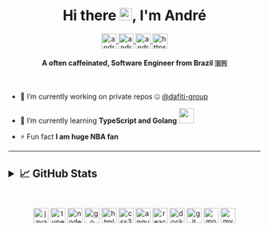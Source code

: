 <h1 align="center">Hi there <img src="https://media.giphy.com/media/hvRJCLFzcasrR4ia7z/giphy.gif" width="25px">, I'm André</h1>
<p align="center">

<a href="https://codepen.io/andreposman" target="blank">
<img align="center" src="https://cdn.jsdelivr.net/npm/simple-icons@3.0.1/icons/codepen.svg" alt="andreposman" height="30" width="30" />
</a>

<a href="https://linkedin.com/in/andreposman" target="blank">
    <img align="center" src="https://cdn.jsdelivr.net/npm/simple-icons@3.0.1/icons/linkedin.svg" alt="andreposman" height="30" width="30" />
</a>

<a href="https://stackoverflow.com/users/9337882/andreposman" target="blank">
    <img align="center" src="https://cdn.jsdelivr.net/npm/simple-icons@3.0.1/icons/stackoverflow.svg" alt="andreposman" height="30" width="30" />
</a>
<a href="https://dev.to/andreposman" target="blank">
<img align="center" src="https://cdn.jsdelivr.net/npm/simple-icons@3.0.1/icons/dev-dot-to.svg" alt="https://dev.to/andreposman" height="30" width="30" />
</a>
</p>

<h4 align="center">A often caffeinated, Software Engineer from Brazil 🇧🇷</h4>
<br />


- 🔭 I’m currently working on private repos 🤐 <a href="https://github.com/dafiti-group" target="blank">@dafiti-group</a></h3>

- 🌱 I’m currently learning **TypeScript and Golang**  <img src="https://media.giphy.com/media/WUlplcMpOCEmTGBtBW/giphy.gif" width="30">

- ⚡ Fun fact **I am huge NBA fan**
___
<!-- ### Blogs posts -->
<!-- BLOG-POST-LIST:START -->
<!-- BLOG-POST-LIST:END -->
<h2>
<details>
    <summary align="left">📈 GitHub Stats</summary>
<br/>
<br/>
    
[![Andre's github stats](https://github-readme-stats.vercel.app/api?username=andreposman&count_private=true&show_icons=true&include_all_commits=true)](https://github.com/anuraghazra/github-readme-stats)

[![Top Langs](https://github-readme-stats.vercel.app/api/top-langs/?username=andreposman&count_private=true&include_all_commits=true&layout=compact)](https://github.com/anuraghazra/github-readme-stats)
</details>
</h2>
<br/>
<!-- languages -->
<p align="center">
<img src="https://devicons.github.io/devicon/devicon.git/icons/javascript/javascript-original.svg" alt="javascript" width="30" height="30"/>

<img src="https://devicons.github.io/devicon/devicon.git/icons/typescript/typescript-original.svg" alt="typescript" width="30" height="30"/>

<img src="https://devicons.github.io/devicon/devicon.git/icons/nodejs/nodejs-plain.svg" alt="nodejs" width="30" height="30"/> 

<img src="https://devicons.github.io/devicon/devicon.git/icons/go/go-original.svg" alt="go" width="30" height="30"/> 

<img src="https://devicons.github.io/devicon/devicon.git/icons/html5/html5-original-wordmark.svg" alt="html5" width="30" height="30"/> 

<img src="https://devicons.github.io/devicon/devicon.git/icons/css3/css3-original-wordmark.svg" alt="css3" width="30" height="30"/> 

<img src="https://devicons.github.io/devicon/devicon.git/icons/angularjs/angularjs-plain.svg" alt="angular" width="30" height="30"/> 

<img src="https://devicons.github.io/devicon/devicon.git/icons/react/react-original-wordmark.svg" alt="react" width="30" height="30"/> 

<img src="https://devicons.github.io/devicon/devicon.git/icons/docker/docker-original-wordmark.svg" alt="docker" width="30" height="30"/> 

<img src="https://www.vectorlogo.zone/logos/git-scm/git-scm-icon.svg" alt="git" width="30" height="30"/> 

<img src="https://devicons.github.io/devicon/devicon.git/icons/mongodb/mongodb-plain-wordmark.svg" alt="mongodb" width="30" height="30"/> 

<img src="https://devicons.github.io/devicon/devicon.git/icons/mysql/mysql-plain.svg" alt="mysql" width="30" height="30"/> 
</p>

